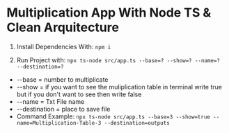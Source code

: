 # Multiplication App With Node TS & Clean Arquitecture

1. Install Dependencies With:
```npm i```

2. Run Project with:
```npx ts-node src/app.ts --base=? --show=? --name=? --destination=?```
  - --base = number to multiplicate
  - --show = if you want to see the muliplication table in terminal write true but if you don't want to see then write false
  - --name = Txt File name
  - --destination = place to save file
  - Command Example: ```npx ts-node src/app.ts --base=3 --show=true --name=Multiplication-Table-3 --destination=outputs```
